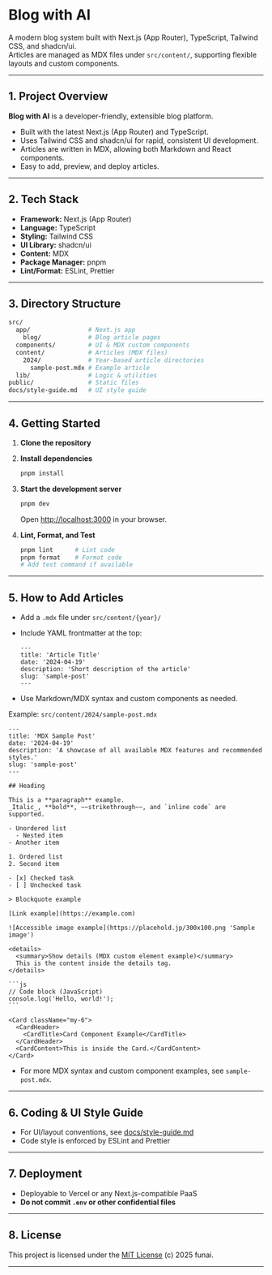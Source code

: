 # Blog with AI

A modern blog system built with Next.js (App Router), TypeScript, Tailwind CSS, and shadcn/ui.  
Articles are managed as MDX files under `src/content/`, supporting flexible layouts and custom components.

---

## 1. Project Overview

**Blog with AI** is a developer-friendly, extensible blog platform.

- Built with the latest Next.js (App Router) and TypeScript.
- Uses Tailwind CSS and shadcn/ui for rapid, consistent UI development.
- Articles are written in MDX, allowing both Markdown and React components.
- Easy to add, preview, and deploy articles.

---

## 2. Tech Stack

- **Framework:** Next.js (App Router)
- **Language:** TypeScript
- **Styling:** Tailwind CSS
- **UI Library:** shadcn/ui
- **Content:** MDX
- **Package Manager:** pnpm
- **Lint/Format:** ESLint, Prettier

---

## 3. Directory Structure

```bash
src/
  app/                # Next.js app
    blog/             # Blog article pages
  components/         # UI & MDX custom components
  content/            # Articles (MDX files)
    2024/             # Year-based article directories
      sample-post.mdx # Example article
  lib/                # Logic & utilities
public/               # Static files
docs/style-guide.md   # UI style guide
```

---

## 4. Getting Started

1. **Clone the repository**

2. **Install dependencies**

   ```bash
   pnpm install
   ```

3. **Start the development server**

   ```bash
   pnpm dev
   ```

   Open [http://localhost:3000](http://localhost:3000) in your browser.

4. **Lint, Format, and Test**

   ```bash
   pnpm lint      # Lint code
   pnpm format    # Format code
   # Add test command if available
   ```

---

## 5. How to Add Articles

- Add a `.mdx` file under `src/content/{year}/`
- Include YAML frontmatter at the top:

  ```mdx
  ---
  title: 'Article Title'
  date: '2024-04-19'
  description: 'Short description of the article'
  slug: 'sample-post'
  ---
  ```

- Use Markdown/MDX syntax and custom components as needed.

Example: `src/content/2024/sample-post.mdx`

````mdx
---
title: 'MDX Sample Post'
date: '2024-04-19'
description: 'A showcase of all available MDX features and recommended styles.'
slug: 'sample-post'
---

## Heading

This is a **paragraph** example.  
_Italic_, **bold**, ~~strikethrough~~, and `inline code` are supported.

- Unordered list
  - Nested item
- Another item

1. Ordered list
2. Second item

- [x] Checked task
- [ ] Unchecked task

> Blockquote example

[Link example](https://example.com)

![Accessible image example](https://placehold.jp/300x100.png 'Sample image')

<details>
  <summary>Show details (MDX custom element example)</summary>
  This is the content inside the details tag.
</details>

```js
// Code block (JavaScript)
console.log('Hello, world!');
```
````

```tsx
<Card className="my-6">
  <CardHeader>
    <CardTitle>Card Component Example</CardTitle>
  </CardHeader>
  <CardContent>This is inside the Card.</CardContent>
</Card>
```

- For more MDX syntax and custom component examples, see `sample-post.mdx`.

---

## 6. Coding & UI Style Guide

- For UI/layout conventions, see [docs/style-guide.md](docs/style-guide.md)
- Code style is enforced by ESLint and Prettier

---

## 7. Deployment

- Deployable to Vercel or any Next.js-compatible PaaS
- **Do not commit `.env` or other confidential files**

---

## 8. License

This project is licensed under the [MIT License](./LICENSE) (c) 2025 funai.

---
